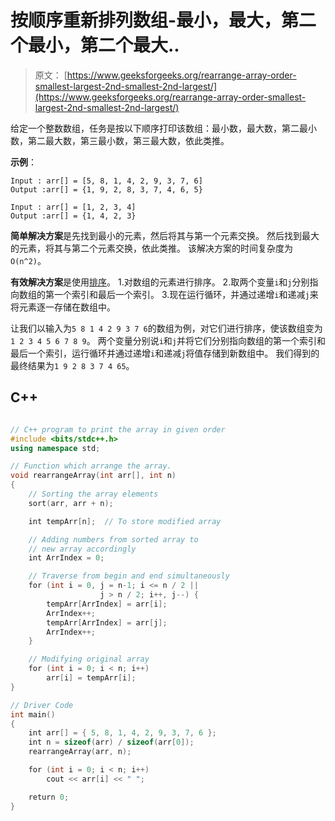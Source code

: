 # 按顺序重新排列数组-最小，最大，第二个最小，第二个最大..

> 原文： [https://www.geeksforgeeks.org/rearrange-array-order-smallest-largest-2nd-smallest-2nd-largest/](https://www.geeksforgeeks.org/rearrange-array-order-smallest-largest-2nd-smallest-2nd-largest/)

给定一个整数数组，任务是按以下顺序打印该数组：最小数，最大数，第二最小数，第二最大数，第三最小数，第三最大数，依此类推。

**示例**：

```
Input : arr[] = [5, 8, 1, 4, 2, 9, 3, 7, 6]
Output :arr[] = {1, 9, 2, 8, 3, 7, 4, 6, 5}

Input : arr[] = [1, 2, 3, 4]
Output :arr[] = {1, 4, 2, 3}

```



**简单解决方案**是先找到最小的元素，然后将其与第一个元素交换。 然后找到最大的元素，将其与第二个元素交换，依此类推。 该解决方案的时间复杂度为`O(n^2)`。

**有效解决方案**是使用[排序](https://www.geeksforgeeks.org/sorting-algorithms/)。
1.对数组的元素进行排序。
2.取两个变量`i`和`j`分别指向数组的第一个索引和最后一个索引。
3.现在运行循环，并通过递增`i`和递减`j`来将元素逐一存储在数组中。

让我们以输入为`5 8 1 4 2 9 3 7 6`的数组为例，对它们进行排序，使该数组变为`1 2 3 4 5 6 7 8 9`。 两个变量分别说`i`和`j`并将它们分别指向数组的第一个索引和最后一个索引，运行循环并通过递增`i`和递减`j`将值存储到新数组中。 我们得到的最终结果为`1 9 2 8 3 7 4 65`。

## C++ 

```cpp

// C++ program to print the array in given order 
#include <bits/stdc++.h> 
using namespace std; 

// Function which arrange the array. 
void rearrangeArray(int arr[], int n) 
{    
    // Sorting the array elements 
    sort(arr, arr + n); 

    int tempArr[n];  // To store modified array 

    // Adding numbers from sorted array to  
    // new array accordingly 
    int ArrIndex = 0; 

    // Traverse from begin and end simultaneously  
    for (int i = 0, j = n-1; i <= n / 2 ||  
                    j > n / 2; i++, j--) { 
        tempArr[ArrIndex] = arr[i]; 
        ArrIndex++; 
        tempArr[ArrIndex] = arr[j]; 
        ArrIndex++; 
    } 

    // Modifying original array 
    for (int i = 0; i < n; i++) 
        arr[i] = tempArr[i]; 
} 

// Driver Code 
int main() 
{ 
    int arr[] = { 5, 8, 1, 4, 2, 9, 3, 7, 6 }; 
    int n = sizeof(arr) / sizeof(arr[0]); 
    rearrangeArray(arr, n); 

    for (int i = 0; i < n; i++) 
        cout << arr[i] << " "; 

    return 0; 
} 

```